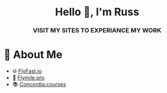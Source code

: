 <h1 align="center">Hello 👋, I'm Russ</h1>
<h3 align="center">VISIT MY SITES TO EXPERIANCE MY WORK</h3>

# 💫 About Me
- 🌐 [FlyFast.io](https://www.flyfast.io/)
- 🚀 [Flymile.pro](https://www.flymile.pro/)
- 📚 [Concordia.courses](https://concordia.courses/)

